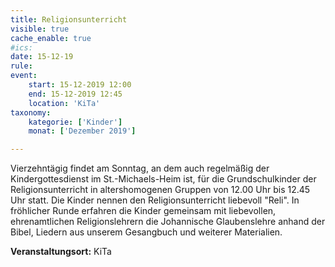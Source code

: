 ```yaml
---
title: Religionsunterricht
visible: true
cache_enable: true
#ics: 
date: 15-12-19
rule: 
event:
	start: 15-12-2019 12:00
	end: 15-12-2019 12:45
	location: 'KiTa'
taxonomy:
	kategorie: ['Kinder']
	monat: ['Dezember 2019']

---
```

Vierzehntägig findet am Sonntag, an dem auch regelmäßig der Kindergottesdienst im St.-Michaels-Heim ist, für die Grundschulkinder der Religionsunterricht in altershomogenen Gruppen von 12.00 Uhr bis 12.45 Uhr statt. Die Kinder nennen den Religionsunterricht liebevoll "Reli". In fröhlicher Runde erfahren die Kinder gemeinsam mit liebevollen, ehrenamtlichen Religionslehrern die Johannische Glaubenslehre anhand der Bibel, Liedern aus unserem Gesangbuch und weiterer Materialien.



**Veranstaltungsort:** KiTa

